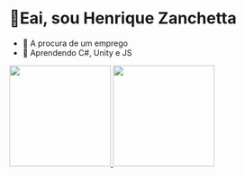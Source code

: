 <h1>👋Eai, sou Henrique Zanchetta</h1>

- 🔭 A procura de um emprego 
- 🌱 Aprendendo C#, Unity e JS 
 
<div>
<a href="https://github.com/HenriqueZT">
<img height = "180cm" src="https://github-readme-stats.vercel.app/api?username=HenriqueZT&theme=midnight-purple&show_icons=true&include_all_commits=true&count_private=true"/>
<img height = "180cm" src="https://github-readme-stats.vercel.app/api/top-langs/?username=HenriqueZT&layout=compact&langs_count=16&theme=midnight-purple"/>
</div>
